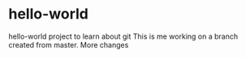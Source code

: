 # hello-world
hello-world project to learn about git
This is me working on a branch created from master.
More changes
